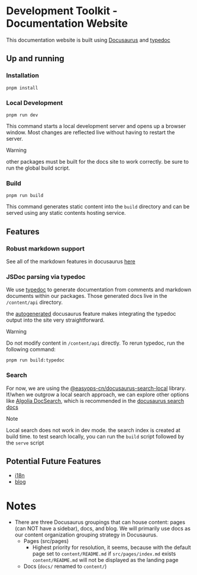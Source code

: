 # Development Toolkit - Documentation Website

This documentation website is built using [Docusaurus](https://docusaurus.io/) and [typedoc](https://typedoc.org/)

## Up and running

### Installation

```
pnpm install
```

### Local Development

```
pnpm run dev
```

This command starts a local development server and opens up a browser window. Most changes are reflected live without having to restart the server.

> [!WARNING]
> other packages must be built for the docs site to work correctly. be sure to run the global build script.

### Build

```
pnpm run build
```

This command generates static content into the `build` directory and can be served using any static contents hosting service.

## Features

### Robust markdown support

See all of the markdown features in docusaurus [here](https://docusaurus.io/docs/markdown-features)

### JSDoc parsing via typedoc

We use [typedoc](https://typedoc.org/) to generate documentation from comments and markdown documents within our packages. Those generated docs live in the `/content/api` directory.

the [autogenerated](https://docusaurus.io/docs/sidebar/autogenerated) docusaurus feature makes integrating the typedoc output into the site very straightforward.

> [!WARNING]
> Do not modify content in `/content/api` directly. To rerun typedoc, run the following command:
>
> ```
> pnpm run build:typedoc
> ```

### Search

For now, we are using the [@easyops-cn/docusaurus-search-local](https://github.com/easyops-cn/docusaurus-search-local#readme) library. If/when we outgrow a local search approach, we can explore other options like [Algolia DocSearch](https://docsearch.algolia.com/), which is recommended in the [docusaurus search docs](https://docusaurus.io/docs/search)

> [!NOTE]
> Local search does not work in dev mode. the search index is created at build time. to test search locally, you can run the `build` script followed by the `serve` script

## Potential Future Features

- [i18n](https://docusaurus.io/docs/i18n/introduction)
- [blog](https://docusaurus.io/docs/blog)

# Notes

- There are three Docusaurus groupings that can house content: pages (can NOT have a sidebar), docs, and blog. We will primarily use docs as our content organization grouping strategy in Docusaurus.
  - Pages (src/pages)
    - Highest priority for resolution, it seems, because with the default page set to `content/README.md` if `src/pages/index.md` exists `content/README.md` will not be displayed as the landing page
  - Docs (`docs/` renamed to `content/`)
